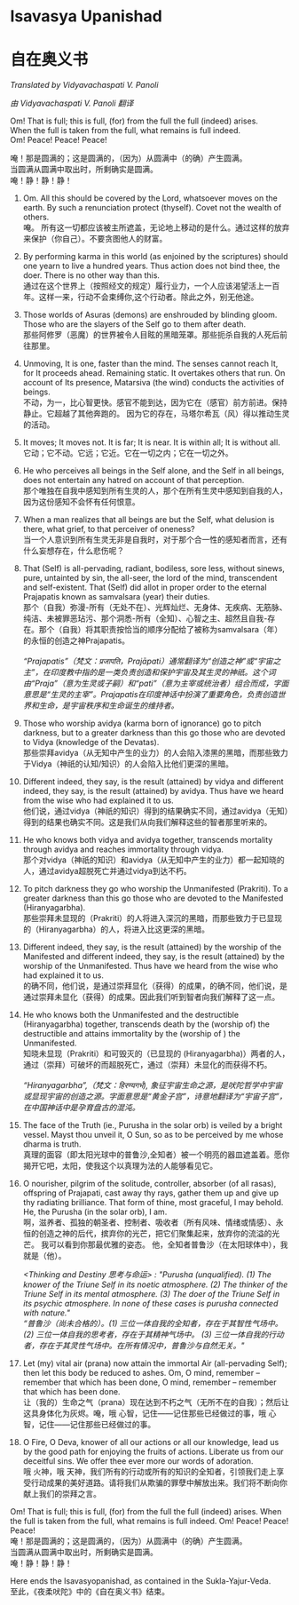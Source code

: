 # Isavasya Upanishad
# 自在奥义书


_Translated by Vidyavachaspati V. Panoli_

_由 Vidyavachaspati V. Panoli 翻译_

Om! That is full; this is full, (for) from the full the full (indeed) arises.<br/>
When the full is taken from the full, what remains is full indeed.<br/>
Om! Peace! Peace! Peace!<br/>

唵！那是圆满的；这是圆满的，（因为）从圆满中（的确）产生圆满。<br/>
当圆满从圆满中取出时，所剩确实是圆满。<br/>
唵！静！静！静！<br/>


1. Om. All this should be covered by the Lord, whatsoever moves on the earth. By such a renunciation
protect (thyself). Covet not the wealth of others.<br/>
唵。 所有这一切都应该被主所遮盖，无论地上移动的是什么。通过这样的放弃来保护（你自己）。不要贪图他人的财富。

2. By performing karma in this world (as enjoined by the scriptures) should one yearn to live a hundred years. Thus action does not bind thee, the doer. There is no other way than this.<br/>
通过在这个世界上（按照经文的规定）履行业力，一个人应该渴望活上一百年。这样一来，行动不会束缚你,这个行动者。除此之外，别无他途。
   
3. Those worlds of Asuras (demons) are enshrouded by blinding gloom. Those who are the slayers of
the Self go to them after death.<br/>
那些阿修罗（恶魔）的世界被令人目眩的黑暗笼罩。那些扼杀自我的人死后前往那里。


4. Unmoving, It is one, faster than the mind. The senses cannot reach It, for It proceeds ahead.
Remaining static. It overtakes others that run. On account of Its presence, Matarsiva (the wind)
conducts the activities of beings.<br/>
不动，为一，比心智更快。感官不能到达，因为它在（感官）前方前进。保持静止。它超越了其他奔跑的。 因为它的存在，马塔尔希瓦（风）得以推动生灵的活动。

5. It moves; It moves not. It is far; It is near. It is within all; It is without all.<br/>
它动；它不动。它远；它近。它在一切之内；它在一切之外。

6. He who perceives all beings in the Self alone, and the Self in all beings, does not entertain any hatred on account of that perception.<br/>
那个唯独在自我中感知到所有生灵的人，那个在所有生灵中感知到自我的人，因为这份感知不会怀有任何恨意。<br/>

6. When a man realizes that all beings are but the Self, what delusion is there, what grief, to that perceiver of oneness?<br/>
当一个人意识到所有生灵无非是自我时，对于那个合一性的感知者而言，还有什么妄想存在，什么悲伤呢？



7. That (Self) is all-pervading, radiant, bodiless, sore less, without sinews, pure, untainted by sin, the all-seer, the lord of the mind, transcendent and self-existent. That (Self) did allot in proper order to the eternal Prajapatis known as samvalsara (year) their duties.<br/>
那个（自我）弥漫-所有（无处不在）、光辉灿烂、无身体、无疾病、无筋脉、纯洁、未被罪恶玷污、那个洞悉-所有（全知）、心智之主、超然且自我-存在。那个（自我）将其职责按恰当的顺序分配给了被称为samvalsara（年）的永恒的创造之神Prajapatis。<br/><br/> _“Prajapatis”（梵文：प्रजापति，Prajāpati）通常翻译为“创造之神”或“宇宙之主”，在印度教中指的是一类负责创造和保护宇宙及其生灵的神祇。这个词由“Praja”（意为生灵或子嗣）和“pati”（意为主宰或统治者）组合而成，字面意思是“生灵的主宰”。Prajapatis在印度神话中扮演了重要角色，负责创造世界和生命，是宇宙秩序和生命诞生的维持者。_

8. Those who worship avidya (karma born of ignorance) go to pitch darkness, but to a greater darkness than this go those who are devoted to Vidya (knowledge of the Devatas).<br/>
那些崇拜avidya（从无知中产生的业力）的人会陷入漆黑的黑暗，而那些致力于Vidya（神祇的认知/知识）的人会陷入比他们更深的黑暗。<br/>

9. Different indeed, they say, is the result (attained) by vidya and different indeed, they say, is the result (attained) by avidya. Thus have we heard from the wise who had explained it to us.<br/>
他们说，通过vidya（神祇的知识）得到的结果确实不同，通过avidya（无知）得到的结果也确实不同。这是我们从向我们解释这些的智者那里听来的。

    
10. He who knows both vidya and avidya together, transcends mortality through avidya and reaches
immortality through vidya.<br/>
那个对vidya（神祇的知识）和avidya（从无知中产生的业力）都一起知晓的人，通过avidya超脱死亡并通过vidya到达不朽。

11. To pitch darkness they go who worship the Unmanifested (Prakriti). To a greater darkness than this go those who are devoted to the Manifested (Hiranyagarbha).<br/>
那些崇拜未显现的（Prakriti）的人将进入深沉的黑暗，而那些致力于已显现的（Hiranyagarbha）的人，将进入比这更深的黑暗。

12. Different indeed, they say, is the result (attained) by the worship of the Manifested and different indeed, they say, is the result (attained) by the worship of the Unmanifested. Thus have we heard from the wise who had explained it to us.<br/>
的确不同，他们说，是通过崇拜显化（获得）的成果，的确不同，他们说，是通过崇拜未显化（获得）的成果。因此我们听到智者向我们解释了这一点。<br/>

13. He who knows both the Unmanifested and the destructible (Hiranyagarbha) together, transcends death by the (worship of) the destructible and attains immortality by the (worship of ) the Unmanifested.<br/>
知晓未显现（Prakriti）和可毁灭的（已显现的 (Hiranyagarbha)）两者的人，通过（崇拜）可破坏的而超脱死亡，通过（崇拜）未显化的而获得不朽。<br/> <br/>_“Hiranyagarbha”,（梵文：हिरण्यगर्भ), 象征宇宙生命之源，是吠陀哲学中宇宙或显现宇宙的创造之源。字面意思是“黄金子宫”，诗意地翻译为“宇宙子宫”，在中国神话中是孕育盘古的混沌。_


14. The face of the Truth (ie., Purusha in the solar orb) is veiled by a bright vessel. Mayst thou unveil it, O Sun, so as to be perceived by me whose dharma is truth.<br/>
真理的面容（即太阳光球中的普鲁沙,全知者）被一个明亮的器皿遮盖着。愿你揭开它吧，太阳，使我这个以真理为法的人能够看见它。

15. O nourisher, pilgrim of the solitude, controller, absorber (of all rasas), offspring of Prajapati, cast away thy rays, gather them up and give up thy radiating brilliance. That form of thine, most graceful, I may behold. He, the Purusha (in the solar orb), I am.<br/>
    啊，滋养者、孤独的朝圣者、控制者、吸收者（所有风味、情绪或情感）、永恒的创造之神的后代，摈弃你的光芒，把它们聚集起来，放弃你的流溢的光芒。 我可以看到你那最优雅的姿态。 他，全知者普鲁沙（在太阳球体中），我就是（他）。

    _<Thinking and Destiny 思考与命运> : "Purusha (unqualified). (1) The knower of the Triune Self in its noetic atmosphere. (2) The thinker of the Triune Self in its mental atmosphere. (3) The doer of the Triune Self in its psychic atmosphere. In none of these cases is purusha connected with nature."<br/>“普鲁沙（尚未合格的）。(1) 三位一体自我的全知者，存在于其智性气场中。 (2) 三位一体自我的思考者，存在于其精神气场中。 (3) 三位一体自我的行动者，存在于其灵性气场中。在所有情况中，普鲁沙与自然无关。"_
 
16. Let (my) vital air (prana) now attain the immortal Air (all-pervading Self); then let this body be reduced to ashes. Om, O mind, remember – remember that which has been done, O mind, remember – remember that which has been done.<br/>
让（我的）生命之气（prana）现在达到不朽之气（无所不在的自我）；然后让这具身体化为灰烬。唵，哦 心智，记住——记住那些已经做过的事，哦 心智，记住——记住那些已经做过的事。

23. O Fire, O Deva, knower of all our actions or all our knowledge, lead us by the good path for enjoying the fruits of actions. Liberate us from our deceitful sins. We offer thee ever more our words of adoration. <br/>
哦 火神，哦 天神，我们所有的行动或所有的知识的全知者，引领我们走上享受行动成果的美好道路。请将我们从欺骗的罪孽中解放出来。我们将不断向你献上我们的崇拜之言。


Om! That is full; this is full, (for) from the full the full (indeed) arises.
When the full is taken from the full, what remains is full indeed.
Om! Peace! Peace! Peace!<br/>
唵！那是圆满的；这是圆满的，（因为）从圆满中（的确）产生圆满。<br/>
当圆满从圆满中取出时，所剩确实是圆满。<br/>
唵！静！静！静！<br/>

Here ends the Isavasyopanishad, as contained in the Sukla-Yajur-Veda.<br/>
至此，《夜柔吠陀》中的《自在奥义书》结束。

